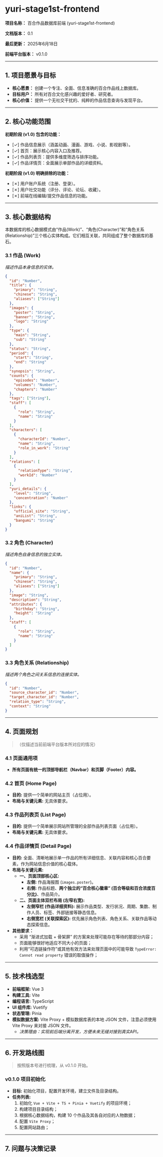 # yuri-stage1st-frontend

**项目名称：** 百合作品数据库前端 (yuri-stage1st-frontend)

**文档版本：** 0.1

**最后更新：** 2025年6月18日

**前端平台版本：** v0.1.0

---

## 1. 项目愿景与目标

* **核心愿景：** 创建一个专注、全面、信息准确的百合作品线上数据库。
* **目标用户：** 所有对百合文化感兴趣的爱好者、研究者。
* **核心价值：** 提供一个无社交干扰的、纯粹的作品信息查询与发现平台。

---

## 2. 核心功能范围

**初期阶段 (v1.0) 包含的功能：**
* [✓] 作品信息展示（涵盖动画、漫画、游戏、小说、影视剧等）。
* [✓] 首页：展示核心内容入口及推荐。
* [✓] 作品列表页：提供多维度筛选与排序功能。
* [✓] 作品详情页：全面展示单部作品的详细资料。

**初期阶段 (v1.0) 明确排除的功能：**
* [✗] 用户账户系统（注册、登录）。
* [✗] 用户社交功能（评分、评论、论坛、收藏）。
* [✗] 前端在线编辑/提交作品信息的功能。

---

## 3. 核心数据结构

本数据库的核心数据模式由“作品(Work)”、“角色(Character)”和“角色关系(Relationship)”三个核心实体构成。它们相互关联，共同组成了整个数据库的基石。

### 3.1 作品 (Work)
*描述作品本身信息的实体。*
```json
{
  "id": "Number",
  "title": {
    "primary": "String",
    "chinese": "String",
    "aliases": ["String"]
  },
  "images": {
    "poster": "String",
    "banner": "String",
    "logo": "String"
  },
  "type": {
    "main": "String",
    "sub": "String"
  },
  "status": "String",
  "period": {
    "start": "String",
    "end": "String"
  },
  "synopsis": "String",
  "counts": {
    "episodes": "Number",
    "volumes": "Number",
    "chapters": "Number"
  },
  "tags": ["String"],
  "staff": [
    {
      "role": "String",
      "name": "String"
    }
  ],
  "characters": [
    {
      "characterId": "Number",
      "name": "String",
      "role_in_work": "String"
    }
  ],
  "relations": [
    {
      "relationType": "String",
      "workId": "Number"
    }
  ],
  "yuri_details": {
    "level": "String",
    "concentration": "Number"
  },
  "links": {
    "official_site": "String",
    "aniList": "String",
    "bangumi": "String"
  }
}
```

### 3.2 角色 (Character)
*描述角色自身信息的独立实体。*
```json
{
  "id": "Number",
  "name": {
    "primary": "String",
    "chinese": "String",
    "aliases": ["String"]
  },
  "image": "String",
  "description": "String",
  "attributes": {
    "birthday": "String",
    "height": "String"
  },
  "staff": [
    {
      "role": "String",
      "name": "String"
    }
  ]
}
```

### 3.3 角色关系 (Relationship)
*描述两个角色之间关系信息的连接实体。*
```json
{
  "id": "Number",
  "source_character_id": "Number",
  "target_character_id": "Number",
  "relation_type": "String",
  "context": "String"
}
```

---

## 4. 页面规划

> （仅描述当前前端平台版本所对应的情况）

### 4.1 页面通用项

* **所有页面有统一的顶部导航栏（Navbar）和页脚（Footer）内容。**

### 4.2 首页 (Home Page)

* **目的:** 提供一个简单的网站主页（占位用）。
* **布局与关键元素:** 无具体要求。

### 4.3 作品列表页 (List Page)

* **目的:** 提供一个简单展示网站所管理的全部作品列表页面（占位用）。
* **布局与关键元素:** 无具体要求。

### 4.4 作品详情页 (Detail Page)

* **目的:** 全面、清晰地展示单一作品的所有详细信息、关联内容和核心百合要素，作为网站信息价值的核心载体。
* **布局与关键元素:**
  * **一、页面顶部核心区:**
    * **左侧:** 作品海报图 (`images.poster`)。
    * **右侧:** 作品标题、**两个独立的“百合核心徽章” (百合等级和百合浓度百分比)**、作品简介。
  * **二、页面主体双栏布局 (左窄右宽):**
    * **左侧窄栏 (作品详细资料):** 展示作品类型、发行状况、周期、集数、制作人员、标签、外部链接等静态信息。
    * **右侧宽栏 (关联探索区):** 优先展示角色列表、角色关系、关联作品等动态探索信息。
* **其他要求：**
  * 采用 “渐进式加载 + 骨架屏” 的方案来处理可能存在等待的那部分内容；
  * 页面能够很好地适应不同大小的页面；
  * 利用“可选链操作符”或其他有效方法来处理页面中的可能导致 `TypeError: Cannot read property` 错误的取值操作；

---

## 5. 技术栈选型

* **前端框架:** Vue 3
* **构建工具:** Vite
* **编程语言:** TypeScript
* **UI 组件库:** Vuetify
* **状态管理:** Pinia
* **模拟数据方案:** Vite Proxy + 模拟数据库表的本地 JSON 文件，注意必须使用 Vite Proxy 来对接 JSON 文件。
    * *决策理由：实现前后端分离开发，方便未来无缝对接到真实API。*

---

## 6. 开发路线图

> 按照版本号进行梳理，从 v0.1.0 开始。

### v0.1.0 项目初始化

* **目标:** 初始化项目，配置开发环境，建立文件及目录结构。
* **任务列表:**
  1. 初始化 `Vue + Vite + TS + Pinia + Vuetify` 的项目环境；
  2. 构建项目目录结构；
  3. 根据核心数据结构，构建 10 个作品及其各自对应的人物数据；
  4. 配置 `Vite Proxy`；
  5. 配置网站路由；

---

## 7. 问题与决策记录

